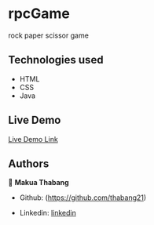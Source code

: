 # rpcGame
rock paper scissor game

## Technologies used

- HTML
- CSS
- Java


## Live Demo

[Live Demo Link](https://courageous-melomakarona-736c05.netlify.app/)

## Authors

👤 **Makua Thabang**

- Github: (https://github.com/thabang21)

- Linkedin: [linkedin](https://www.linkedin.com/in/thabang-makua-a196b2183/)


